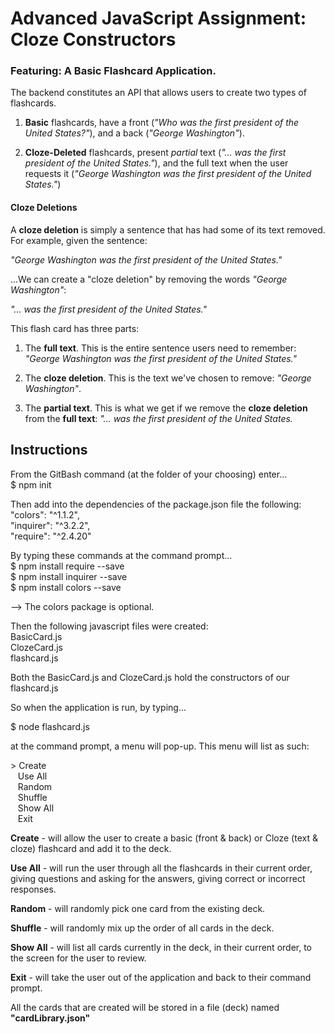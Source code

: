 # Advanced JavaScript Assignment: Cloze Constructors

### Featuring: A Basic Flashcard Application.

The backend constitutes an API that allows users to create two types of flashcards.

1. **Basic** flashcards, have a front (_"Who was the first president of the United States?"_), and a back (_"George Washington"_).

2. **Cloze-Deleted** flashcards, present _partial_ text (_"... was the first president of the United States."_), and the full text when the user requests it (_"George Washington was the first president of the United States."_)

#### Cloze Deletions

A **cloze deletion** is simply a sentence that has had some of its text removed. For example, given the sentence:

_"George Washington was the first president of the United States."_

...We can create a "cloze deletion" by removing the words _"George Washington"_:

_"... was the first president of the United States."_

This flash card has three parts:

1. The **full text**. This is the entire sentence users need to remember:  _"George Washington was the first president of the United States."_

2. The **cloze deletion**. This is the text we've chosen to remove: _"George Washington"_.

3. The **partial text**. This is what we get if we remove the **cloze deletion** from the **full text**: _"... was the first president of the United States._

## Instructions

From the GitBash command (at the folder of your choosing) enter...<br>
$ npm init

Then add into the dependencies of the package.json file the following:<br>
    "colors": "^1.1.2",<br>
    "inquirer": "^3.2.2",<br>
    "require": "^2.4.20"

By typing these commands at the command prompt...<br>
$ npm install require --save<br>
$ npm install inquirer --save<br>
$ npm install colors --save

--> The colors package is optional.

Then the following javascript files were created:<br>
    BasicCard.js<br>
    ClozeCard.js<br>
    flashcard.js

Both the BasicCard.js and ClozeCard.js hold the constructors of our flashcard.js

So when the application is run, by typing...

$ node flashcard.js

at the command prompt, a menu will pop-up. This menu will list as such:

\> Create<br>
&nbsp;&nbsp;&nbsp;Use All<br>
&nbsp;&nbsp;&nbsp;Random<br>
&nbsp;&nbsp;&nbsp;Shuffle<br>
&nbsp;&nbsp;&nbsp;Show All<br>
&nbsp;&nbsp;&nbsp;Exit

**Create** - will allow the user to create a basic (front & back) or Cloze (text & cloze) flashcard and add it to the deck.

**Use All** - will run the user through all the flashcards in their current order, giving questions and asking for the answers, giving correct or incorrect responses.

**Random** - will randomly pick one card from the existing deck.

**Shuffle** - will randomly mix up the order of all cards in the deck.

**Show All** - will list all cards currently in the deck, in their current order, to the screen for the user to review.

**Exit** - will take the user out of the application and back to their command prompt.

All the cards that are created will be stored in a file (deck) named **"cardLibrary.json"**
